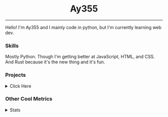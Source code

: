 <h1 align="center"><b>Ay355</b></h1>

---

Hello! I'm Ay355 and I mainly code in python, but I'm currently learning web dev.


### Skills

Mostly Python. Though I'm getting better at JavaScript, HTML, and CSS. And Rust because it's the new thing and it's fun.


### Projects

<details>
 <summary>Click Here</summary>
<br>

 This is probably out of date

[Standle](https://discord.com/oauth2/authorize?client_id=810345494223781899&scope=bot&permissions=8)
 - A multipurpose discord bot for your discord server. Has useful and fun commands for you to mess around with. Made with [discord.py](https://www.github.com/Rapptz/discord.py).

[RoboAy355](https://github.com/Ay-355/RoboAy355)
 - A personal discord bot that I use for random things.

[Asyncdictionary](https://github.com/Ay-355/asyncdictionary)
 - An async wrapper for the freedictionaryAPI. See the README for more info.

 
That's pretty much it, other stuff is closed-source.
 
</details>


### Other Cool Metrics


<details>
<summary>Stats</summary>
<br>
 
<a href="https://github.com/Ay-355">
 <img align="center" src="https://github-readme-stats.vercel.app/api?username=Ay-355&theme=tokyonight&show_icons=true&count_private=true&hide_border=true" />
</a><a href="https://github.com/Ay-355">
  <img align="center" src="https://github-readme-stats.vercel.app/api/top-langs/?username=Ay-355&hide=toml,yaml,cmake&layout=compact&langs_count=8&theme=tokyonight&hide_border=true" />
</a>

 
&nbsp; <!-- Space character to put some space between the different stat types. -->

 
<!--START_SECTION:waka-->
**🐱 My GitHub Data** 

> 🏆 551 Contributions in the Year 2021
 > 
> 📦 1.4 kB Used in GitHub's Storage 
 > 
> 🚫 Not Opted to Hire
 > 
> 📜 13 Public Repositories 
 > 
> 🔑 2 Private Repositories  
 > 
**I'm an Early 🐤** 

```text
🌞 Morning    16 commits     █░░░░░░░░░░░░░░░░░░░░░░░░   5.97% 
🌆 Daytime    120 commits    ███████████░░░░░░░░░░░░░░   44.78% 
🌃 Evening    126 commits    ███████████░░░░░░░░░░░░░░   47.01% 
🌙 Night      6 commits      ░░░░░░░░░░░░░░░░░░░░░░░░░   2.24%

```
📅 **I'm Most Productive on Monday** 

```text
Monday       47 commits     ████░░░░░░░░░░░░░░░░░░░░░   17.54% 
Tuesday      29 commits     ██░░░░░░░░░░░░░░░░░░░░░░░   10.82% 
Wednesday    25 commits     ██░░░░░░░░░░░░░░░░░░░░░░░   9.33% 
Thursday     43 commits     ████░░░░░░░░░░░░░░░░░░░░░   16.04% 
Friday       45 commits     ████░░░░░░░░░░░░░░░░░░░░░   16.79% 
Saturday     47 commits     ████░░░░░░░░░░░░░░░░░░░░░   17.54% 
Sunday       32 commits     ███░░░░░░░░░░░░░░░░░░░░░░   11.94%

```


📊 **This Week I Spent My Time On** 

```text
💬 Programming Languages: 
Rust                     7 hrs 34 mins       ██████████████████████░░░   88.69% 
Python                   34 mins             █░░░░░░░░░░░░░░░░░░░░░░░░   6.75% 
PowerShell               8 mins              ░░░░░░░░░░░░░░░░░░░░░░░░░   1.6% 
TypeScript               6 mins              ░░░░░░░░░░░░░░░░░░░░░░░░░   1.26% 
TOML                     3 mins              ░░░░░░░░░░░░░░░░░░░░░░░░░   0.64%

🔥 Editors: 
VS Code                  7 hrs 29 mins       ██████████████████████░░░   87.77% 
Neovim                   54 mins             ██░░░░░░░░░░░░░░░░░░░░░░░   10.63% 
Notepad++                8 mins              ░░░░░░░░░░░░░░░░░░░░░░░░░   1.6%

🐱‍💻 Projects: 
haste-cli                7 hrs 23 mins       █████████████████████░░░░   86.59% 
standle-bot              32 mins             █░░░░░░░░░░░░░░░░░░░░░░░░   6.33% 
Unknown Project          18 mins             █░░░░░░░░░░░░░░░░░░░░░░░░   3.55% 
upaste                   18 mins             █░░░░░░░░░░░░░░░░░░░░░░░░   3.53% 
cpufetch                 0 secs              ░░░░░░░░░░░░░░░░░░░░░░░░░   0.0%

💻 Operating System: 
Windows                  8 hrs 32 mins       █████████████████████████   100.0%

```

**I Mostly Code in Python** 

```text
Python                   7 repos             █████████████████░░░░░░░░   70.0% 
HTML                     1 repo              ██░░░░░░░░░░░░░░░░░░░░░░░   10.0% 
C++                      1 repo              ██░░░░░░░░░░░░░░░░░░░░░░░   10.0% 
Rust                     1 repo              ██░░░░░░░░░░░░░░░░░░░░░░░   10.0%

```



 Last Updated on 12/10/2021
<!--END_SECTION:waka-->
</details>
